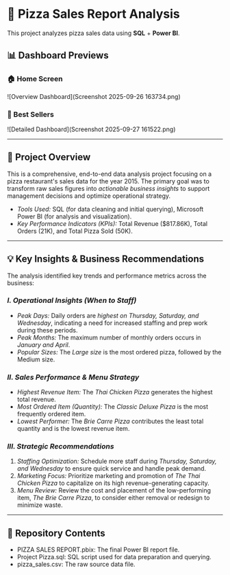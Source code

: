 # 🍕 Pizza Sales Report Analysis

This project analyzes pizza sales data using **SQL** + **Power BI**.

## 📊 Dashboard Previews

### 🏠 Home Screen
![Overview Dashboard](Screenshot 2025-09-26 163734.png)


### 🥇 Best Sellers
![Detailed Dashboard](Screenshot 2025-09-27 161522.png)

---

## 🎯 Project Overview

This is a comprehensive, end-to-end data analysis project focusing on a pizza restaurant's sales data for the year 2015. The primary goal was to transform raw sales figures into *actionable business insights* to support management decisions and optimize operational strategy.

* *Tools Used:* SQL (for data cleaning and initial querying), Microsoft Power BI (for analysis and visualization).
* *Key Performance Indicators (KPIs):* Total Revenue ($817.86K), Total Orders (21K), and Total Pizza Sold (50K).

---

## 💡 Key Insights & Business Recommendations

The analysis identified key trends and performance metrics across the business:

### *I. Operational Insights (When to Staff)*

* *Peak Days:* Daily orders are *highest on Thursday, Saturday, and Wednesday*, indicating a need for increased staffing and prep work during these periods.
* *Peak Months:* The maximum number of monthly orders occurs in *January and April*.
* *Popular Sizes:* The *Large size* is the most ordered pizza, followed by the Medium size.

### *II. Sales Performance & Menu Strategy*

* *Highest Revenue Item:* The *Thai Chicken Pizza* generates the highest total revenue.
* *Most Ordered Item (Quantity):* The *Classic Deluxe Pizza* is the most frequently ordered item.
* *Lowest Performer:* The *Brie Carre Pizza* contributes the least total quantity and is the lowest revenue item.

### *III. Strategic Recommendations*

1.  *Staffing Optimization:* Schedule more staff during *Thursday, Saturday, and Wednesday* to ensure quick service and handle peak demand.
2.  *Marketing Focus:* Prioritize marketing and promotion of *The Thai Chicken Pizza* to capitalize on its high revenue-generating capacity.
3.  *Menu Review:* Review the cost and placement of the low-performing item, *The Brie Carre Pizza*, to consider either removal or redesign to minimize waste.

---

## 📂 Repository Contents

* PIZZA SALES REPORT.pbix: The final Power BI report file.
* Project Pizza.sql: SQL script used for data preparation and querying.
* pizza_sales.csv: The raw source data file.
